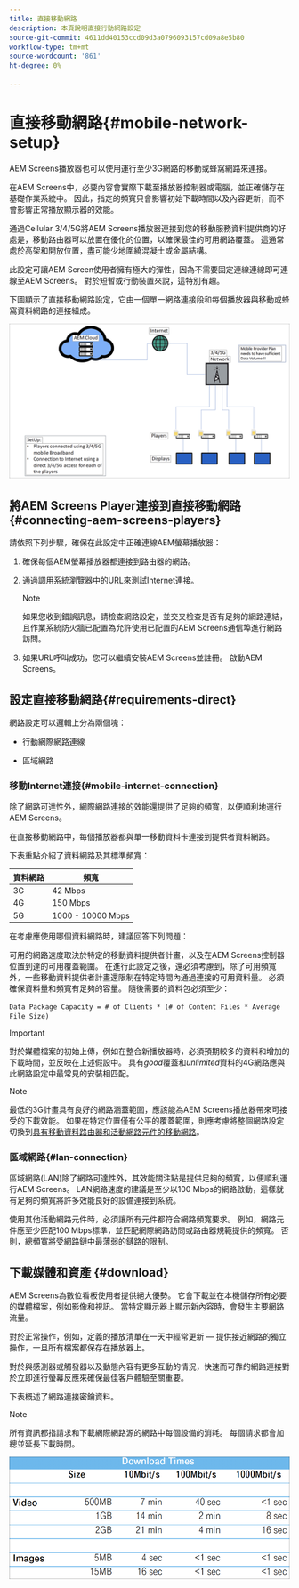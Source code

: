 ```yaml
---
title: 直接移動網路
description: 本頁說明直接行動網路設定
source-git-commit: 4611dd40153ccd09d3a0796093157cd09a8e5b80
workflow-type: tm+mt
source-wordcount: '861'
ht-degree: 0%

---
```



# 直接移動網路{#mobile-network-setup}

AEM Screens播放器也可以使用運行至少3G網路的移動或蜂窩網路來連接。

在AEM Screens中，必要內容會實際下載至播放器控制器或電腦，並正確儲存在基礎作業系統中。 因此，指定的頻寬只會影響初始下載時間以及內容更新，而不會影響正常播放顯示器的效能。

通過Cellular 3/4/5G將AEM Screens播放器連接到您的移動服務資料提供商的好處是，移動路由器可以放置在優化的位置，以確保最佳的可用網路覆蓋。 這通常處於高架和開放位置，盡可能少地圍繞混凝土或金屬結構。

此設定可讓AEM Screen使用者擁有極大的彈性，因為不需要固定連線連線即可連線至AEM Screens。 對於短暫或行動裝置來說，這特別有趣。

下圖顯示了直接移動網路設定，它由一個單一網路連接段和每個播放器與移動或蜂窩資料網路的連接組成。

![](/help/using/assets/direct-mobile-1.png)

## 將AEM Screens Player連接到直接移動網路{#connecting-aem-screens-players}

請依照下列步驟，確保在此設定中正確連線AEM螢幕播放器：

1. 確保每個AEM螢幕播放器都連接到路由器的網路。

1. 通過調用系統瀏覽器中的URL來測試Internet連接。

   >[!NOTE]
   >如果您收到錯誤訊息，請檢查網路設定，並交叉檢查是否有足夠的網路連結，且作業系統防火牆已配置為允許使用已配置的AEM Screens通信埠進行網路訪問。

1. 如果URL呼叫成功，您可以繼續安裝AEM Screens並註冊。 啟動AEM Screens。

## 設定直接移動網路{#requirements-direct}

網路設定可以邏輯上分為兩個塊：

* 行動網際網路連線

* 區域網路

### 移動Internet連接{#mobile-internet-connection}

除了網路可達性外，網際網路連接的效能還提供了足夠的頻寬，以便順利地運行AEM Screens。

在直接移動網路中，每個播放器都與單一移動資料卡連接到提供者資料網路。

下表重點介紹了資料網路及其標準頻寬：

| 資料網路 | 頻寬 |
|--- |--- |
| 3G | 42 Mbps |
| 4G | 150 Mbps |
| 5G | 1000 - 10000 Mbps |

在考慮應使用哪個資料網路時，建議回答下列問題：

可用的網路速度取決於特定的移動資料提供者計畫，以及在AEM Screens控制器位置到達的可用覆蓋範圍。
在進行此設定之後，還必須考慮到，除了可用頻寬外，一些移動資料提供者計畫還限制在特定時間內通過連接的可用資料量。 必須確保資料量和頻寬有足夠的容量。
隨後需要的資料包必須至少：

`Data Package Capacity = # of Clients * (# of Content Files * Average File Size)`


>[!IMPORTANT]
>對於媒體檔案的初始上傳，例如在整合新播放器時，必須預期較多的資料和增加的下載時間，並反映在上述假設中。 具有&#x200B;*good*&#x200B;覆蓋和&#x200B;*unlimited*&#x200B;資料的4G網路應與此網路設定中最常見的安裝相匹配。

>[!NOTE]
>最低的3G計畫具有良好的網路涵蓋範圍，應該能為AEM Screens播放器帶來可接受的下載效能。 如果在特定位置僅有公平的覆蓋範圍，則應考慮將整個網路設定切換到[具有移動資料路由器和活動網路元件的移動網路](/help/using/mobile-network-router.md)。


### 區域網路{#lan-connection}

區域網路(LAN)除了網路可達性外，其效能關注點是提供足夠的頻寬，以便順利運行AEM Screens。 LAN網路速度的建議是至少以100 Mbps的網路啟動，這樣就有足夠的頻寬將許多效能良好的設備連接到系統。

使用其他活動網路元件時，必須讓所有元件都符合網路頻寬要求。 例如，網路元件應至少匹配100 Mbps標準，並匹配網際網路訪問或路由器規範提供的頻寬。 否則，總頻寬將受網路鏈中最薄弱的鏈路的限制。

## 下載媒體和資產 {#download}

AEM Screens為數位看板使用者提供絕大優勢。 它會下載並在本機儲存所有必要的媒體檔案，例如影像和視訊。 當特定顯示器上顯示新內容時，會發生主要網路流量。

對於正常操作，例如，定義的播放清單在一天中經常更新 — 提供接近網路的獨立操作，一旦所有檔案都保存在播放器上。

對於與感測器或觸發器以及動態內容有更多互動的情況，快速而可靠的網路連接對於立即進行螢幕反應來確保最佳客戶體驗至關重要。

下表概述了網路連接密鑰資料。

>[!NOTE]
>
>所有資訊都指請求和下載網際網路源的網路中每個設備的消耗。 每個請求都會加總並延長下載時間。

![](/help/using/assets/download-times-mobile.png)



